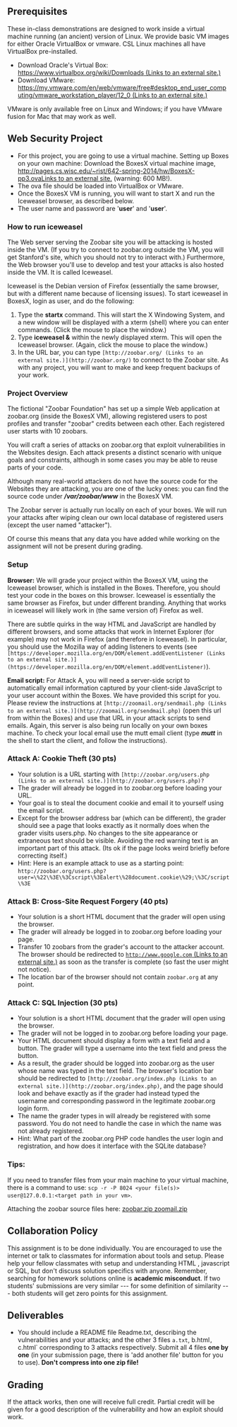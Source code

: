 ## Prerequisites

These in-class demonstrations are designed to work inside a virtual machine running (an ancient) version of Linux. We provide basic VM images for either Oracle VirtualBox or vmware. CSL Linux machines all have VirtualBox pre-installed.

-   Download Oracle's Virtual Box: [https://www.virtualbox.org/wiki/Downloads (Links to an external site.)](https://www.virtualbox.org/wiki/Downloads)
-   Download VMware: [https://my.vmware.com/en/web/vmware/free#desktop_end_user_computing/vmware_workstation_player/12_0 (Links to an external site.)](https://my.vmware.com/en/web/vmware/free#desktop_end_user_computing/vmware_workstation_player/12_0)

VMware is only available free on Linux and Windows; if you have VMware fusion for Mac that may work as well.

## Web Security Project

-   For this project, you are going to use a virtual machine. Setting up Boxes on your own machine: Download the BoxesX virtual machine image, [http://pages.cs.wisc.edu/~rist/642-spring-2014/hw/BoxesX-pp3.ovaLinks to an external site.](http://pages.cs.wisc.edu/~rist/642-spring-2014/hw/BoxesX-pp3.ova) (warning: 600 MB!). 
-   The ova file should be loaded into VirtualBox or VMware. 
-   Once the BoxesX VM is running, you will want to start X and run the Iceweasel browser, as described below.
-   The user name and password are '**user**' and '**user**'.

### How to run iceweasel

The Web server serving the Zoobar site you will be attacking is hosted inside the VM. (If you try to connect to zoobar.org outside the VM, you will get Stanford's site, which you should not try to interact with.) Furthermore, the Web browser you'll use to develop and test your attacks is also hosted inside the VM. It is called Iceweasel.

Iceweasel is the Debian version of Firefox (essentially the same browser, but with a different name because of licensing issues). To start iceweasel in BoxesX, login as user, and do the following:

1.  Type the **startx** command. This will start the X Windowing System, and a new window will be displayed with a xterm (shell) where you can enter commands. (Click the mouse to place the window.)
2.  Type **iceweasel &** within the newly displayed xterm. This will open the Iceweasel browser. (Again, click the mouse to place the window.)
3.  In the URL bar, you can type `[http://zoobar.org/ (Links to an external site.)](http://zoobar.org/)` to connect to the Zoobar site. As with any project, you will want to make and keep frequent backups of your work.

### Project Overview

The fictional "Zoobar Foundation" has set up a simple Web application at zoobar.org (inside the BoxesX VM), allowing registered users to post profiles and transfer "zoobar" credits between each other. Each registered user starts with 10 zoobars.

You will craft a series of attacks on zoobar.org that exploit vulnerabilities in the Websites design. Each attack presents a distinct scenario with unique goals and constraints, although in some cases you may be able to reuse parts of your code.

Although many real-world attackers do not have the source code for the Websites they are attacking, you are one of the lucky ones: you can find the source code under ***/var/zoobar/www*** in the BoxesX VM.

The Zoobar server is actually run locally on each of your boxes. We will run your attacks after wiping clean our own local database of registered users (except the user named "attacker").

Of course this means that any data you have added while working on the assignment will not be present during grading.

### Setup

**Browser:** We will grade your project within the BoxesX VM, using the Iceweasel browser,  which is installed in the Boxes. Therefore, you should test your code in the boxes on this browser. Iceweasel is essentially the same browser as Firefox, but under different branding. Anything that works in iceweasel will likely work in (the same version of) Firefox as well.

There are subtle quirks in the way HTML and JavaScript are handled by different browsers, and some attacks that work in Internet Explorer (for example) may not work in Firefox (and therefore in Iceweasel). In particular, you should use the Mozilla way of adding listeners to events (see `[https://developer.mozilla.org/en/DOM/element.addEventListener (Links to an external site.)](https://developer.mozilla.org/en/DOM/element.addEventListener)`).

**Email script:** For Attack A, you will need a server-side script to automatically email information captured by your client-side JavaScript to your user account within the Boxes. We have provided this script for you. Please review the instructions at `[http://zoomail.org/sendmail.php (Links to an external site.)](http://zoomail.org/sendmail.php)` (open this url from within the Boxes) and use that URL in your attack scripts to send emails. Again, this server is also being run locally on your own boxes machine. To check your local email use the mutt email client (type ***mutt*** in the shell to start the client, and follow the instructions).

### Attack A: Cookie Theft (30 pts)

-   Your solution is a URL starting with `[http://zoobar.org/users.php (Links to an external site.)](http://zoobar.org/users.php)?`
-   The grader will already be logged in to zoobar.org before loading your URL.
-   Your goal is to steal the document cookie and email it to yourself using the email script.
-   Except for the browser address bar (which can be different), the grader should see a page that looks exactly as it normally does when the grader visits users.php. No changes to the site appearance or extraneous text should be visible. Avoiding the red warning text is an important part of this attack. (Its ok if the page looks weird briefly before correcting itself.)
-   Hint: Here is an example attack to use as a starting point: `http://zoobar.org/users.php?user=\%22\%3E\%3Cscript\%3Ealert\%28document.cookie\%29;\%3C/script\%3E`

### Attack B: Cross-Site Request Forgery (40 pts)

-   Your solution is a short HTML document that the grader will open using the browser.
-   The grader will already be logged in to zoobar.org before loading your page.
-   Transfer 10 zoobars from the grader's account to the attacker account. The browser should be redirected to [`http://www.google.com` (Links to an external site.)](http://www.google.com) as soon as the transfer is complete (so fast the user might not notice).
-   The location bar of the browser should not contain `zoobar.org` at any point.

### Attack C: SQL Injection (30 pts)

-   Your solution is a short HTML document that the grader will open using the browser.
-   The grader will not be logged in to zoobar.org before loading your page.
-   Your HTML document should display a form with a text field and a button. The grader will type a username into the text field and press the button.
-   As a result, the grader should be logged into zoobar.org as the user whose name was typed in the text field. The browser's location bar should be redirected to `[http://zoobar.org/index.php (Links to an external site.)](http://zoobar.org/index.php)`, and the page should look and behave exactly as if the grader had instead typed the username and corresponding password in the legitimate zoobar.org login form.
-   The name the grader types in will already be registered with some password. You do not need to handle the case in which the name was not already registered.
-   Hint: What part of the zoobar.org PHP code handles the user login and registration, and how does it interface with the SQLite database?

### Tips:

If you need to transfer files from your main machine to your virtual machine,  there is a command to use:  `scp -r -P 8024 <your file(s)> user@127.0.0.1:<target path in your vm>`.

Attaching the zoobar source files here: [zoobar.zip  ](https://canvas.wisc.edu/courses/168496/files/9710795/download?wrap=1 "zoobar.zip")[zoomail.zip](https://canvas.wisc.edu/courses/168496/files/9710800/download?wrap=1 "zoomail.zip")

## Collaboration Policy

This assignment is to be done individually. You are encouraged to use the internet or talk to classmates for information about tools and setup. Please help your fellow classmates with setup and understanding HTML , javascript or SQL, but don't discuss solution specifics with anyone. Remember, searching for homework solutions online is **academic misconduct**. If two students' submissions are very similar --- for some definition of similarity --- both students will get zero points for this assignment.

## Deliverables

-   You should include a README file Readme.txt, describing the vulnerabilities and your attacks; and the other 3 files `a.txt`, b.html`, `c.html` corresponding to 3 attacks respectively. Submit all 4 files **one by one** (in your submission page, there is 'add another file' button for you to use). **Don't compress into one zip file!**

## Grading

 If the attack works, then one will receive full credit. Partial credit will be given for a good description of the vulnerability and how an exploit should work.
